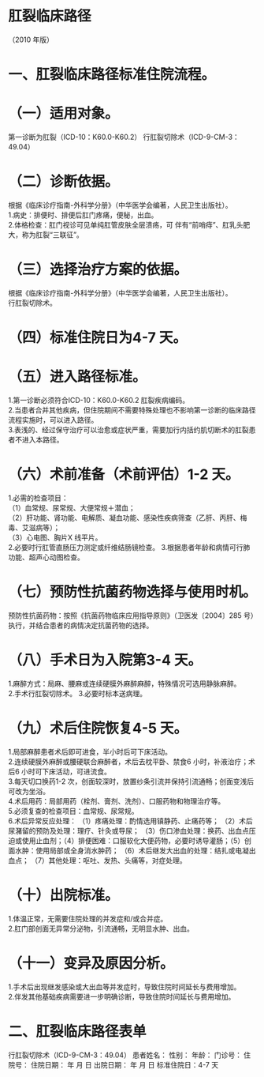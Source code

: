 # 肛裂临床路径  
（2010 年版）  
# 一、肛裂临床路径标准住院流程。  
# （一）适用对象。  
第一诊断为肛裂（ICD-10：K60.0-K60.2） 行肛裂切除术（ICD-9-CM-3：49.04）  
# （二）诊断依据。  
根据《临床诊疗指南-外科学分册》（中华医学会编著，人民卫生出版社）。  
1.病史：排便时、排便后肛门疼痛，便秘，出血。  
2.体格检查：肛门视诊可见单纯肛管皮肤全层溃疡，可 伴有“前哨痔”、肛乳头肥大，称为肛裂“三联征”。  
# （三）选择治疗方案的依据。  
根据《临床诊疗指南-外科学分册》（中华医学会编著，人民卫生出版社）。  
行肛裂切除术。  
# （四）标准住院日为4-7 天。  
# （五）进入路径标准。  
1.第一诊断必须符合ICD-10：K60.0-K60.2 肛裂疾病编码。  
2.当患者合并其他疾病，但住院期间不需要特殊处理也不影响第一诊断的临床路径流程实施时，可以进入路径。  
3.表浅的、经过保守治疗可以治愈或症状严重，需要加行内括约肌切断术的肛裂患者不进入本路径。  
# （六）术前准备（术前评估）1-2 天。  
1.必需的检查项目：  
（1）血常规、尿常规、大便常规＋潜血；  
（2）肝功能、肾功能、电解质、凝血功能、感染性疾病筛查（乙肝、丙肝、梅毒、艾滋病等）；  
（3）心电图、胸片X 线平片。  
2.必要时行肛管直肠压力测定或纤维结肠镜检查。 3.根据患者年龄和病情可行肺功能、超声心动图检查。  
# （七）预防性抗菌药物选择与使用时机。  
预防性抗菌药物：按照《抗菌药物临床应用指导原则》（卫医发〔2004〕285 号）执行，并结合患者的病情决定抗菌药物的选择。  
# （八）手术日为入院第3-4 天。  
1.麻醉方式：局麻、腰麻或连续硬膜外麻醉麻醉，特殊情况可选用静脉麻醉。  
2.手术行肛裂切除术。 3.必要时标本送病理。  
# （九）术后住院恢复4-5 天。  
1.局部麻醉患者术后即可进食，半小时后可下床活动。  
2.连续硬膜外麻醉或腰硬联合麻醉者，术后去枕平卧、禁食6 小时，补液治疗；术后6 小时可下床活动，可进流食。  
3.每天切口换药1-2 次，创面较深时，放置纱条引流并保持引流通畅；创面变浅后可改为坐浴。  
4.术后用药：局部用药（栓剂、膏剂、洗剂）、口服药物和物理治疗等。  
5.必须复查的检查项目：血常规、尿常规。  
6.术后异常反应处理： （1）疼痛处理：酌情选用镇静药、止痛药等； （2）术后尿潴留的预防及处理：理疗、针灸或导尿； （3）伤口渗血处理：换药、出血点压迫或使用止血剂；（4）排便困难：口服软化大便药物，必要时诱导灌肠；（5）创面水肿：使用局部或全身消水肿药； （6）术后继发大出血的处理：结扎或电凝出血点； （7）其他处理：呕吐、发热、头痛等，对症处理。  
# （十）出院标准。  
1.体温正常，无需要住院处理的并发症和/或合并症。  
2.肛门部创面无异常分泌物，引流通畅，无明显水肿、出血。  
# （十一）变异及原因分析。  
1.手术后出现继发感染或大出血等并发症时，导致住院时间延长与费用增加。  
2.伴发其他基础疾病需要进一步明确诊断，导致住院时间延长与费用增加。  
# 二、肛裂临床路径表单  
行肛裂切除术（ICD-9-CM-3：49.04） 患者姓名：           性别：    年龄：    门诊号：       住院号：       住院日期：     年  月  日    出院日期：     年  月  日     标准住院日：4-7 天  

